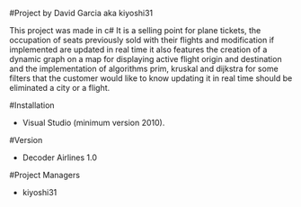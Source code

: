 #Project by David Garcia aka kiyoshi31

This project was made in c# It is a selling point for plane tickets, the occupation of seats previously sold with their flights and modification if implemented are updated in real time it also features the creation of a dynamic graph on a map for displaying active flight origin and destination and the implementation of algorithms prim, kruskal and dijkstra for some filters that the customer would like to know updating it in real time should be eliminated a city or a flight.

#Installation
- Visual Studio (minimum version 2010).

#Version
- Decoder Airlines 1.0

#Project Managers
- kiyoshi31
